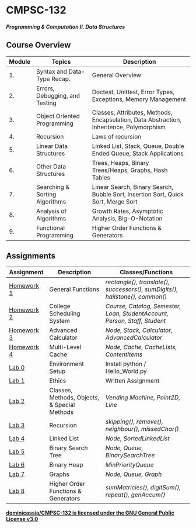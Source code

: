# CMPSC-132
#### *Programming & Computation II. Data Structures*

## Course Overview

| Module | Topics | Description |
| ---------------------------|--------------------------- | ----------------- |
| 1. | Syntax and Data-Type Recap. | General Overview |
| 2. | Errors, Debugging, and Testing | Doctest, Unittest, Error Types, Exceptions, Memory Management |
| 3. | Object Oriented Programming | Classes, Attributes, Methods, Encapsulation, Data Abstraction, Inheritence, Polymorphism |
| 4. | Recursion | Laws of recursion |
| 5. | Linear Data Structures | Linked List, Stack, Queue, Double Ended Queue, Stack Applications |
| 6. | Other Data Structures | Trees, Heaps, Binary Trees/Heaps, Graphs, Hash Tables |
| 7. | Searching & Sorting Algorithms | Linear Search, Binary Search, Bubble Sort, Insertion Sort, Quick Sort, Merge Sort |
| 8. | Analysis of Algorithms | Growth Rates, Asymptotic Analysis, Big-O-Notation |
| 9. | Functional Programming | Higher Order Functions & Generators |

## Assignments

|          Assignment        |       Description          | Classes/Functions |
| ---------------------------|--------------------------- | ----------------- |
| [Homework 1](/Hw_1/HW1.py) | General Functions          | *rectangle(), translate(), successors(), sumDigits(), hailstone(), common()* |
| [Homework 2](/Hw_2/HW2.py) | College Scheduling System  | *Course, Catalog, Semester, Loan, StudentAccount, Person, Staff, Student* |
| [Homework 3](/Hw_3/HW3.py) | Advanced Calculator        | *Node, Stack, Calculator, AdvancedCalculator* |
| [Homework 4](/Hw_4/HW4.py) | Multi-Level Cache          | *Node, Cache, CacheLists, ContentItems* |
| [Lab 0](/Lab-0/LAB0.py)    | Environment Setup                            | Install python / Hello_World.py |
| [Lab 1](/Lab-1/LAB1.py)    | Ethics                                       | Written Assignment |
| [Lab 2](/Lab-2/LAB2.py)    | Classes, Methods, Objects, & Special Methods | *Vending Machine, Point2D, Line* |
| [Lab 3](/Lab-3/LAB3.py)    | Recursion                                    | *skipping(), remove(), neighbour(), missedChar()* |
| [Lab 4](/Lab-4/LAB4.py)    | Linked List                                  | *Node, SortedLinkedList* |
| [Lab 5](/Lab-5/LAB5.py)    | Binary Search Tree                           | *Node, Queue, BinarySearchTree* |
| [Lab 6](/Lab-6/LAB6.py)    | Binary Heap                                  | *MinPriorityQueue* |
| [Lab 7](/Lab-7/LAB7.py)    | Graphs                                       | *Node, Queue, Graph* |
| [Lab 8](/Lab-8/LAB8.py)    | Higher Order Functions & Generators          | *sumMatricies(), digitSum(), repeat(), genAccum()* |

[**dominicassia/CMPSC-132 is licensed under the GNU General Public License v3.0**](LICENSE)
